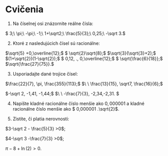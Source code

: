 # Cvičenia

1. Na číselnej osi znázornite reálne čísla:

$ 3;\ \pi;\ -\pi;\ -1;\ 1+\sqrt2;\ \frac{5}{3};\ 0,25;\ -\sqrt 3.$


2. Ktoré z nasledujúcich čísel sú racionálne:

$\sqrt{5} +0,\overline{12};$ $ \sqrt{2}\sqrt{8};$ $\sqrt{3}(\sqrt{3}+2);$ $(1+\sqrt{2})(1-\sqrt{2});$ $ 0,12\, .\, 0,\overline{12};$ $ \sqrt{\frac{6}{18}};$ $\sqrt{\frac{27}{75}}.$


3. Usporiadajte dané trojice čísel:

$\frac{22}{7}, \pi, \frac{355}{113};$ $\ \ \frac{13}{15}, \sqrt7, \frac{16}{6};$

$-\sqrt 2, -1,41, -1,44;$ $\ \ -\frac{7}{3}, -2,34,-2,31. $


4. Napíšte kladné racionálne číslo menšie ako $0,000001$ a kladné racionálne číslo menšie ako $ 0,000001 .\sqrt{2}$.


5. Zistite, či platia nerovnosti:

$3-\sqrt 2 - \frac{5}{3} >0$;

$4-\sqrt 3 -\frac{7}{3} >0$;

$\pi -8+\ln (2) >0.$